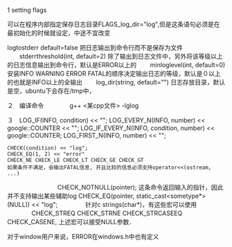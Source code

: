 1 setting flags

  可以在程序内部指定保存日志目录FLAGS_log_dir="log",但是这条语句必须是在最初始化的时候就设定，中途不宜改变

  logtostderr default=false
   把日志输出到命令行而不是保存为文件
　　stderrthreshold(int, default=2)
   除了输出到日志文件中，另外将该等级以上的日志信息输出到命令行，默认是ERROR以上的
　　minloglevel(int, default=0)
   安装INFO WARNING ERROR FATAL的顺序决定输出日志的等级，默认是０以上的也就是INFO以上的全输出
　　log_dir(string, default="")
   日志存放目录，默认是空，ubuntu下会存在/tmp中，

２　编译命令
　　　　g++ <某cpp文件> -lglog

３　LOG_IF(INFO, condition) << "";
    LOG_EVERY_N(INFO, number) << google::COUNTER << "";
    LOG_IF_EVERY_N(INFO, condition, number) << google::COUNTER;
    LOG_FIRST_N(INFO, number) << "";

    CHECK(condition) << "log";
    CHECK_EQ(1, 2) << "error"
    CHECK_NE CHECK_LE CHECK_LT CHECK_GE CHECK_GT
    如果条件不满足，会输出FATAL信息, 并且比较的信息必须支持operator<<(ostream, ...)
　　　　
　　　　CHECK_NOTNULL(pointer);
    这条命令返回输入的指针，因此并不支持输出某些辅助log
    CHECK_EQ(pointer, static_cast<sometype*>(NULL)) << "log";
　　　　
    针对c strings(char*)，有这些宏可以使用
　　　　CHECK_STREQ CHECK_STRNE CHECK_STRCASEEQ CHECK_CASENE,
    上述宏可以接受NULL参数．
    
对于window用户来说，ERROR在windows.h中也有定义
    
    

